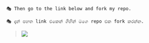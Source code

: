 
```🎭 Then go to the link below and fork my repo.```


```🎭 දැන් පහත link එකෙන් ගිහින් මගෙ repo එක fork කරන්න.```



> <a href="https://github.com/whiteshadowofficial/Jessi-WhatsApp-Bot-MD/fork"><img src="https://img.shields.io/badge/Fork-Repo-ff0000?style=for-the-badge&logo=github&logoColor=ff000000&link=https://www.youtube.com/c/BOTINDO" /><br>
